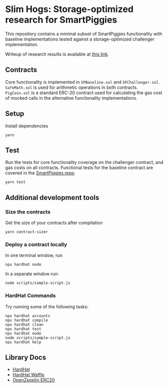 # Slim Hogs: Storage-optimized research for SmartPiggies

This repository contains a minimal subset of SmartPiggies functionality with baseline implementations tested against
a storage-optimized challenger implementation.

Writeup of research results is available at [this link](https://www.dropbox.com/s/7u46aj8x1wjftp2/Final%20Project%20Report%20-%20Alexander%20Lee%20and%20Edward%20Forgacs.pdf?dl=0).

## Contracts

Core functionality is implemented in `SPBaseline.sol` and `SPChallenger.sol`. `SafeMath.sol` is used for arithmetic operations in both contracts. `PigCoin.sol` is a standard ERC-20 contract used for calculating the gas cost of mocked calls in the alternative functionality implementations.

## Setup

Install dependencies

    yarn

## Test

Run the tests for core functionality coverage on the challenger contract, and gas costs on all contracts. Functional tests for
the baseline contract are covered in the [SmartPiggies repo](https://github.com/smartpiggies/smartpiggies).

    yarn test

## Additional development tools
### Size the contracts

Get the size of your contracts after compilation

    yarn contract-sizer

### Deploy a contract locally

In one terminal window, run

    npx hardhat node

In a separate window run:

    node scripts/sample-script.js

### HardHat Commands

Try running some of the following tasks:

    npx hardhat accounts
    npx hardhat compile
    npx hardhat clean
    npx hardhat test
    npx hardhat node
    node scripts/sample-script.js
    npx hardhat help

## Library Docs

* [HardHat](https://hardhat.org/getting-started/)
* [HardHat Waffle](https://hardhat.org/plugins/nomiclabs-hardhat-waffle.html)
* [OpenZepplin ERC20](https://docs.openzeppelin.com/contracts/2.x/api/token/erc20)

